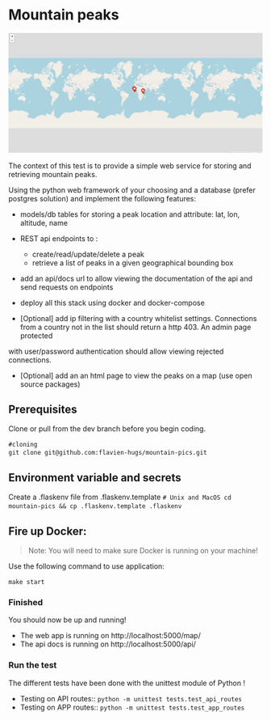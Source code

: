 # Mountain peaks

![mountain peaks](https://github.com/flavien-hugs/mountain-pics/blob/main/screenshort.png "screenshot description")


The context of this test is to provide a simple web service for storing and retrieving mountain peaks.

Using the python web framework of your choosing and a database (prefer postgres solution) and implement the following features:

- models/db tables for storing a peak location and attribute: lat, lon, altitude, name

- REST api endpoints to :
    * create/read/update/delete a peak
    * retrieve a list of peaks in a given geographical bounding box

- add an api/docs url to allow viewing the documentation of the api and send requests on endpoints

- deploy all this stack using docker and docker-compose

- [Optional] add ip filtering with a country whitelist settings. Connections from a country not in the list should return a http 403. An admin page protected

with user/password authentication should allow viewing rejected connections.
- [Optional] add an an html page to view the peaks on a map (use open source packages)


## Prerequisites
Clone or pull from the dev branch before you begin coding.
```
#cloning
git clone git@github.com:flavien-hugs/mountain-pics.git

```

## Environment variable and secrets
Create a .flaskenv file from .flaskenv.template
    ```
    #
    Unix and MacOS
    cd mountain-pics && cp .flaskenv.template .flaskenv
    ```

## Fire up Docker:
> Note: You will need to make sure Docker is running on your machine!

Use the following command to use application:
```
make start
```

### Finished
You should now be up and running!

* The web app is running on  http://localhost:5000/map/
* The api docs is running on  http://localhost:5000/api/


### Run the test
The different tests have been done with the unittest module of Python !

* Testing on API routes::  `python -m unittest tests.test_api_routes`
* Testing on APP routes::  `python -m unittest tests.test_app_routes`
